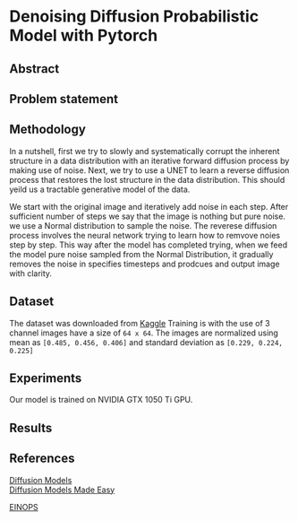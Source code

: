 # Denoising Diffusion Probabilistic Model with Pytorch

<!---
## Installation

```bash
$ git clone https://github.com/Samartha27/mini_ddmp.git
$ cd mini_ddmp
$ conda env create -f environment.yml
$ conda activate env
```
--->


## Abstract



## Problem statement




## Methodology

In a nutshell, first we try to slowly and systematically corrupt the inherent structure in a data distribution with an iterative forward diffusion process by making use of noise. Next, we try to use a UNET to learn a reverse diffusion process that restores the lost structure in the data distribution. This should yeild us a tractable generative model of the data.

We start with the original image and iteratively add noise in each step. After sufficient number of steps we say that the image is nothing but pure noise. we use a Normal distribution to sample the noise. The reverese diffusion process involves the neural network trying to learn how to remvove noies step by step.  This way after the model has completed trying, when we feed the model pure noise sampled from the Normal Distribution, it gradually removes the noise in specifies timesteps and prodcues and output image with clarity. 



## Dataset
The dataset was downloaded from [Kaggle](https://www.kaggle.com/) 
Training is with the use of 3 channel images have a size of `64 x 64`.  The images are normalized using mean as ```[0.485, 0.456, 0.406]``` and standard deviation as ```[0.229, 0.224, 0.225]``` 



## Experiments
Our model is trained on NVIDIA GTX 1050 Ti GPU.




## Results





## References

[Diffusion Models](https://medium.com/@monadsblog/diffusion-models-4dbe58489a2f) <br />
[Diffusion Models Made Easy](https://towardsdatascience.com/diffusion-models-made-easy-8414298ce4da)

[EINOPS](https://github.com/arogozhnikov/einops)




